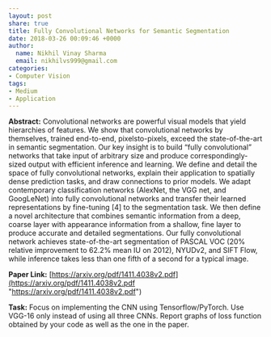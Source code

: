 ```yaml
---
layout: post
share: true
title: Fully Convolutional Networks for Semantic Segmentation
date: 2018-03-26 00:09:46 +0000
author:
  name: Nikhil Vinay Sharma
  email: nikhilvs999@gmail.com
categories:
- Computer Vision
tags:
- Medium
- Application
---
```

**Abstract:** Convolutional networks are powerful visual models that yield hierarchies of features. We show that convolutional networks by themselves, trained end-to-end, pixelsto-pixels, exceed the state-of-the-art in semantic segmentation. Our key insight is to build “fully convolutional” networks that take input of arbitrary size and produce correspondingly-sized output with efficient inference and learning. We define and detail the space of fully convolutional networks, explain their application to spatially dense prediction tasks, and draw connections to prior models. We adapt contemporary classification networks (AlexNet, the VGG net, and GoogLeNet) into fully convolutional networks and transfer their learned representations by fine-tuning \[4\] to the segmentation task. We then define a novel architecture that combines semantic information from a deep, coarse layer with appearance information from a shallow, fine layer to produce accurate and detailed segmentations. Our fully convolutional network achieves state-of-the-art segmentation of PASCAL VOC (20% relative improvement to 62.2% mean IU on 2012), NYUDv2, and SIFT Flow, while inference takes less than one fifth of a second for a typical image.   

**Paper Link:** [https://arxiv.org/pdf/1411.4038v2.pdf](https://arxiv.org/pdf/1411.4038v2.pdf "https://arxiv.org/pdf/1411.4038v2.pdf")

**Task:** Focus on implementing the CNN using Tensorflow/PyTorch. Use VGG-16 only instead of using all three CNNs. Report graphs of loss function obtained by your code as well as the one in the paper.